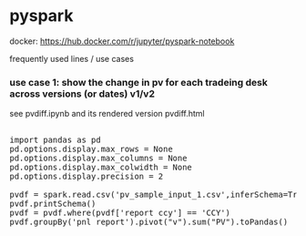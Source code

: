 # pyspark

docker: https://hub.docker.com/r/jupyter/pyspark-notebook

frequently used lines / use cases

<h3>
  use case 1: show the change in pv for each tradeing desk across versions (or dates) v1/v2
</h3>

see pvdiff.ipynb and its rendered version pvdiff.html

<pre>
  
import pandas as pd
pd.options.display.max_rows = None
pd.options.display.max_columns = None 
pd.options.display.max_colwidth = None
pd.options.display.precision = 2

pvdf = spark.read.csv('pv_sample_input_1.csv',inferSchema=True,header=True)
pvdf.printSchema()
pvdf = pvdf.where(pvdf['report ccy'] == 'CCY')
pvdf.groupBy('pnl report').pivot("v").sum("PV").toPandas()
  
</pre>
